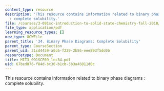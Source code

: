 ```yaml
---
content_type: resource
description: 'This resource contains information related to binary phase diagrams
  : complete solubility.'
file: /courses/3-091sc-introduction-to-solid-state-chemistry-fall-2010/67bed876f84dbc36b1cb5b3a46011d0c_MIT3_091SCF09_lec34.pdf
file_type: application/pdf
learning_resource_types: []
ocw_type: OCWFile
parent_title: '34. Binary Phase Diagrams: Complete Solubility'
parent_type: CourseSection
parent_uid: 31cd4459-a0c6-f229-2b86-eee893f5dd0b
resourcetype: Document
title: MIT3_091SCF09_lec34.pdf
uid: 67bed876-f84d-bc36-b1cb-5b3a46011d0c
---
```

This resource contains information related to binary phase diagrams : complete solubility.


